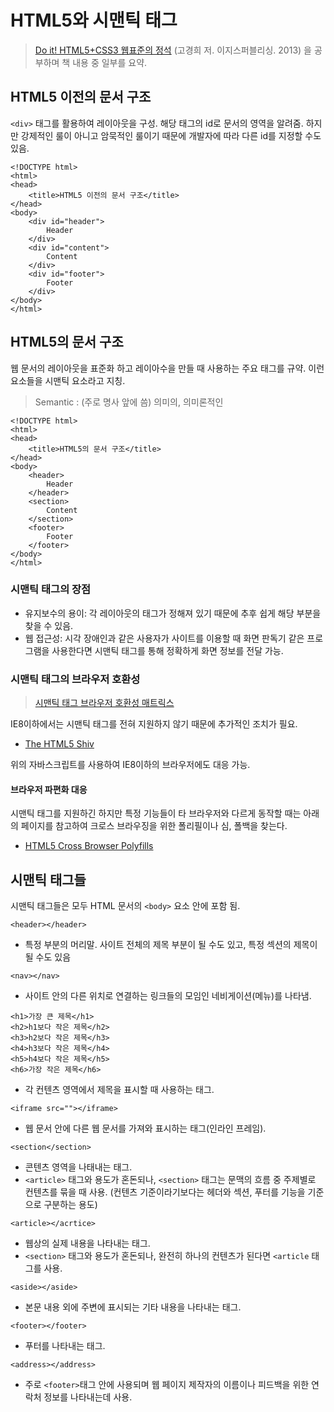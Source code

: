 # HTML5와 시맨틱 태그

> [Do it! HTML5+CSS3 웹표준의 정석](http://book.naver.com/bookdb/book_detail.nhn?bid=7309491) (고경희 저. 이지스퍼블리싱. 2013) 을 공부하며 책 내용 중 일부를 요약.

## HTML5 이전의 문서 구조
`<div>` 태그를 활용하여 레이아웃을 구성. 해당 태그의 id로 문서의 영역을 알려줌. 하지만 강제적인 룰이 아니고 암묵적인 룰이기 때문에 개발자에 따라 다른 id를 지정할 수도 있음.

```
<!DOCTYPE html>
<html>
<head>
	<title>HTML5 이전의 문서 구조</title>
</head>
<body>
	<div id="header">
		Header
	</div>
	<div id="content">
		Content
	</div>
	<div id="footer">
		Footer
	</div>
</body>
</html>
```

## HTML5의 문서 구조
웹 문서의 레이아웃을 표준화 하고 레이아수을 만들 때 사용하는 주요 태그를 규약. 이런 요소들을 시맨틱 요소라고 지칭.

> Semantic : (주로 명사 앞에 씀) 의미의, 의미론적인

```
<!DOCTYPE html>
<html>
<head>
	<title>HTML5의 문서 구조</title>
</head>
<body>
	<header>
		Header
	</header>
	<section>
		Content
	</section>
	<footer>
		Footer
	</footer>
</body>
</html>
```

### 시맨틱 태그의 장점
- 유지보수의 용이: 각 레이아웃의 태그가 정해져 있기 때문에 추후 쉽게 해당 부분을 찾을 수 있음.
- 웹 접근성: 시각 장애인과 같은 사용자가 사이트를 이용할 때 화면 판독기 같은 프로그램을 사용한다면 시맨틱 태그를 통해 정확하게 화면 정보를 전달 가능.

### 시맨틱 태그의 브라우저 호환성
> [시맨틱 태그 브라우저 호환성 매트릭스](http://caniuse.com/#search=semantic)

IE8이하에서는 시맨틱 태그를 전혀 지원하지 않기 때문에 추가적인 조치가 필요.

- [The HTML5 Shiv](https://github.com/afarkas/html5shiv)


위의 자바스크립트를 사용하여 IE8이하의 브라우저에도 대응 가능.

#### 브라우저 파편화 대응
시맨틱 태그를 지원하긴 하지만 특정 기능들이 타 브라우저와 다르게 동작할 때는 아래의 페이지를 참고하여 크로스 브라우징을 위한 폴리필이나 심, 폴백을 찾는다.

- [HTML5 Cross Browser Polyfills](https://github.com/Modernizr/Modernizr/wiki/HTML5-Cross-browser-Polyfills)


## 시맨틱 태그들
시맨틱 태그들은 모두 HTML 문서의 `<body>` 요소 안에 포함 됨.

```
<header></header>
```
- 특정 부분의 머리말. 사이트 전체의 제목 부분이 될 수도 있고, 특정 섹션의 제목이 될 수도 있음

```
<nav></nav>
```
- 사이트 안의 다른 위치로 연결하는 링크들의 모임인 네비게이션(메뉴)를 나타냄. 

```
<h1>가장 큰 제목</h1>
<h2>h1보다 작은 제목</h2>
<h3>h2보다 작은 제목</h3>
<h4>h3보다 작은 제목</h4>
<h5>h4보다 작은 제목</h5>
<h6>가장 작은 제목</h6>
```
- 각 컨텐츠 영역에서 제목을 표시할 때 사용하는 태그.

```
<iframe src=""></iframe>
```
- 웹 문서 안에 다른 웹 문서를 가져와 표시하는 태그(인라인 프레임).

```
<section</section>
```
- 콘텐츠 영역을 나태내는 태그.
- `<article>` 태그와 용도가 혼돈되나, `<section>` 태그는 문맥의 흐름 중 주제별로 컨텐츠를 묶을 때 사용. (컨텐츠 기준이라기보다는 헤더와 섹션, 푸터를 기능을 기준으로 구분하는 용도)

```
<article></acrtice>
```
- 웹상의 실제 내용을 나타내는 태그. 
- `<section>` 태그와 용도가 혼돈되나, 완전히 하나의 컨텐츠가 된다면 `<article` 태그를 사용.

```
<aside></aside>
```
- 본문 내용 외에 주변에 표시되는 기타 내용을 나타내는 태그.

```
<footer></footer>
```
- 푸터를 나타내는 태그.

```
<address></address>
```
- 주로 `<footer>`태그 안에 사용되며 웹 페이지 제작자의 이름이나 피드백을 위한 연락처 정보를 나타내는데 사용.